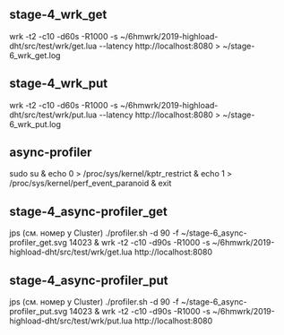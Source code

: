 ## stage-4_wrk_get
wrk -t2 -c10 -d60s -R1000 -s ~/6hmwrk/2019-highload-dht/src/test/wrk/get.lua --latency http://localhost:8080 > ~/stage-6_wrk_get.log

## stage-4_wrk_put
wrk -t2 -c10 -d60s -R1000 -s ~/6hmwrk/2019-highload-dht/src/test/wrk/put.lua --latency http://localhost:8080 > ~/stage-6_wrk_put.log



## async-profiler
sudo su &
echo 0 > /proc/sys/kernel/kptr_restrict &
echo 1 > /proc/sys/kernel/perf_event_paranoid &
exit


## stage-4_async-profiler_get
jps (см. номер у Cluster)
./profiler.sh -d 90 -f ~/stage-6_async-profiler_get.svg 14023 &
wrk -t2 -c10 -d90s -R1000 -s ~/6hmwrk/2019-highload-dht/src/test/wrk/get.lua http://localhost:8080

## stage-4_async-profiler_put
jps (см. номер у Cluster)
./profiler.sh -d 90 -f ~/stage-6_async-profiler_put.svg 14023 &
wrk -t2 -c10 -d90s -R1000 -s ~/6hmwrk/2019-highload-dht/src/test/wrk/put.lua http://localhost:8080
